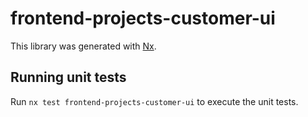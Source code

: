 # frontend-projects-customer-ui

This library was generated with [Nx](https://nx.dev).

## Running unit tests

Run `nx test frontend-projects-customer-ui` to execute the unit tests.
